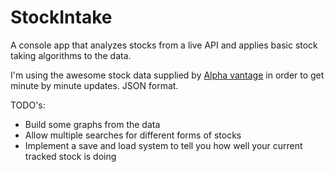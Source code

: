 # StockIntake
A console app that analyzes stocks from a live API and applies basic stock taking algorithms to the data.

I'm using the awesome stock data supplied by [Alpha vantage]("https://www.alphavantage.co/documentation/#") in order to get minute by minute updates. JSON format.

TODO's:
  - Build some graphs from the data
  - Allow multiple searches for different forms of stocks
  - Implement a save and load system to tell you how well your current tracked stock is doing
  


